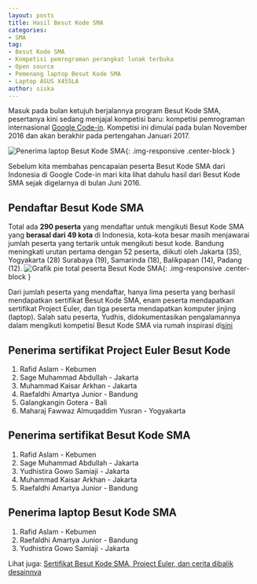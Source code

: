 ```yaml
---
layout: posts
title: Hasil Besut Kode SMA
categories:
- SMA
tag:
- Besut Kode SMA
- Kompetisi pemrograman perangkat lunak terbuka
- Open source
- Pemenang laptop Besut Kode SMA
- Laptop ASUS X455LA
author: siska
---
```


Masuk pada bulan ketujuh berjalannya program Besut Kode SMA, pesertanya kini sedang menjajal kompetisi baru: 
kompetisi pemrograman internasional [Google Code-in](https://developers.google.com/open-source/gci/). Kompetisi ini dimulai pada bulan November 2016 dan akan berakhir pada pertengahan Januari 2017. 

![Penerima laptop Besut Kode SMA](http://wikimedia-id.github.io/besutkode/img/blog/Penerima%20Laptop%20Besut%20Kode%20SMA.png "Penerima laptop Besut Kode SMA"){: .img-responsive .center-block }

Sebelum kita membahas pencapaian peserta Besut Kode SMA dari Indonesia di Google Code-in mari kita lihat dahulu hasil dari Besut Kode SMA sejak digelarnya di bulan Juni 2016. 

## Pendaftar Besut Kode SMA
Total ada **290 peserta** yang mendaftar untuk mengikuti Besut Kode SMA yang **berasal dari 49 kota** di Indonesia, kota-kota besar masih menjawarai jumlah peserta yang tertarik untuk mengikuti besut kode. Bandung meningkati urutan pertama dengan 52 peserta, diikuti oleh Jakarta (35), Yogyakarta (28)
Surabaya (19), Samarinda (18), Balikpapan (14), Padang (12). 
![Grafik pie total peserta Besut Kode SMA](http://wikimedia-id.github.io/besutkode/img/blog/Chart%20Peserta%20Besut%20Kode%20SMA.png "Total Peserta BEsut Kode SMA dalam grafik"){: .img-responsive .center-block } 

Dari jumlah peserta yang mendaftar, hanya lima peserta yang berhasil mendapatkan sertifikat Besut Kode SMA, enam peserta mendapatkan sertifikat Project Euler, dan tiga peserta mendapatkan komputer jinjing (laptop). Salah satu peserta, Yudhis, didokumentasikan pengalamannya dalam mengikuti kompetisi Besut Kode SMA via rumah inspirasi di[sini](http://rumahinspirasi.com/yudhis-menang-kompetisi-pemrograman-besut-kode-2016/)  

## Penerima sertifikat Project Euler Besut Kode
1. Rafid Aslam - Kebumen
2. Sage Muhammad Abdullah - Jakarta
3. Muhammad Kaisar Arkhan - Jakarta
4. Raefaldhi Amartya Junior - Bandung
5. Galangkangin Gotera - Bali
6. Maharaj Fawwaz Almuqaddim Yusran - Yogyakarta

## Penerima sertifikat Besut Kode SMA
1. Rafid Aslam - Kebumen
2. Sage Muhammad Abdullah - Jakarta
3. Yudhistira Gowo Samiaji - Jakarta
4. Muhammad Kaisar Arkhan - Jakarta
5. Raefaldhi Amartya Junior - Bandung

## Penerima laptop Besut Kode SMA
1. Rafid Aslam - Kebumen
2. Raefaldhi Amartya Junior - Bandung
3. Yudhistira Gowo Samiaji - Jakarta

Lihat juga: [Sertifikat Besut Kode SMA, Project Euler, dan cerita dibalik desainnya](https://wikimedia-id.github.io/sma/2017/01/05/SertifikatBesutKodedanCeritaDesain.html)
